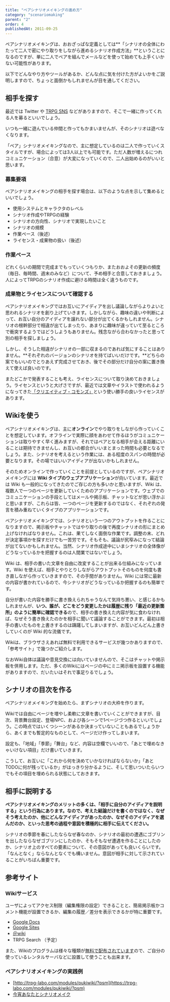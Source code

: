 ```yaml
---
title: "ペアシナリオメイキングの進め方"
category: "scenariomaking"
parent: "2"
order: 4
publishedAt: 2011-09-25
---
```


ペアシナリオメイキングは、おおざっぱな定義としては**「シナリオの全体にわたって二人で密にやり取りをしながら進めるシナリオ作成方法」**ということになるのですが、単に二人でペアを組んでメールなどを使って始めても上手くいかない可能性があります。

以下でどんなやり方やツールがあるか、どんな点に気を付けた方がよいかをご説明しますので、ちょっと面倒かもしれませんが目を通してください。

## 相手を探す

最近では Twitter や [TRPG SNS](http://trpgsns.jp/openpne/web/ "TRPG SNS") などがありますので、そこで一緒に作ってくれる人を募るといいでしょう。

いつも一緒に遊んでいる仲間と作ってもかまいませんが、そのシナリオは遊べなくなります。

「ペア」シナリオメイキングなので、主に想定しているのは二人で作っていくスタイルですが、場合によっては3人以上でも可能です。ただ人数が増えるにつれコミュニケーション（合意）が大変になっていくので、二人出始めるのがいいと思います。

### 募集要項

ペアシナリオメイキングの相手を探す場合は、以下のような点を示して集めるといいでしょう。

- 使用システムとキャラクタのレベル
- シナリオ作成やTRPGの経験
- シナリオの方向性、シナリオで実現したいこと
- シナリオの規模
- 作業ペース（後述）
- ライセンス・成果物の扱い（後述）
 
### 作業ペース

どれくらいの期間で完成までもっていくつもりか、またおおよその更新の頻度（毎日、毎時間、週末のみなど）について、予め相手と合意しておきましょう。人によってTRPGのシナリオ作成に避ける時間は全く違うものです。

### 成果物とライセンスについて確認する

ペアシナリオメイキングではお互いにアイディアを出し議論しながらよりよいと思われるシナリオを創り上げていきます。しかしながら、趣味の違いや判断によって、お互い自分のアイディアを譲れない部分が出てくるかもしれません。シナリオの根幹部分で相違が出てしまったり、あまりに趣味が違っていて至るところで衝突するようではどうしようもありません。残念ながら合わなかったと思って別の相手を探しましょう。

しかし、そうした相違がシナリオの一部に収まるのであれば気にすることはありません。**それぞれのバージョンのシナリオを持てばいいだけです。**どちらの案でもいいのでとりあえず完成させておき、後でその部分だけ自分の案に置き換えて使えば良いのです。

またどこかで発表することも考え、ライセンスについて取り決めておきましょう。ライセンスというと大げさですが、最近では文章やイラストで使われるようになってきた[「クリエイティブ・コモンズ」](http://creativecommons.jp/licenses/)という使い勝手の良いライセンスがあります。

## Wikiを使う

ペアシナリオメイキングは、主に**オンライン**でやり取りをしながら作っていくことを想定しています。オフラインで実際に顔をあわせて作るほうがコミュニケーションは取りやすく早く進みますが、それではペアとなる相手が会える距離にいることは期待できませんし、お互いの都合がいいまとまった時間も必要となるでしょう。また、シナリオを考えるという作業には、ある程度のスパンの時間が必要となります。その場ではいいアイディアが出ないかもしれません。

そのためオンラインで作っていくことを前提としているのですが、ペアシナリオメイキングには **Wiki タイプのウェブアプリケーション**が向いています。最近では Wiki も一般的になってきたのでご存じの方も多いかと思いますが、Wiki は、複数人で一つのページを更新していくためのアプリケーションです。ウェブでのコミュニケーションの手段としてはメールや掲示板、チャットなどが思い浮かぶと思いますが、これらは皆、一つのページを更新するのではなく、それぞれの発言を積み重ねていくタイプのアプリケーションです。

ペアシナリオメイキングでは、シナリオという一つのアウトプットを作ることになりますので、掲示板やチャットではやり取りの後で再度シナリオの形にまとめ上げなければなりません。これは、果てしなく面倒な作業です。調整の末、どれが決定事項かを探すだけでも一苦労です。そもそも、議論が尻窄みになって結論が出てないかもしれません。当然、シナリオ作成途中にいまシナリオの全体像がどうなっているかを把握するのは人間業ではないでしょう。

Wiki は、相手の書いた文章を自由に改変することが出来る仕組みになっています。Wiki を使えば、相手とやりとりしながらアウトプットそのものを何度も書き直しながら作っていきますので、その手間がありません。Wiki には常に最新の内容が書かれているので、今シナリオがどうなっているか把握するのも簡単です。

自分が書いた内容を勝手に書き換えられちゃうなんて気持ち悪い、と感じるかもしれませんが、**いつ、誰が、どこをどう変更したかは履歴に残り「最近の更新箇所」のように簡単に確認できる**ので、相手の書き換えた内容が気に食わなければ、なぜそう書き換えたのかを相手に聞いて議論することができます。最初は相手の書いたものを上書きするのは躊躇してしまいますが、お互いどんどん上書きしていくのが Wiki 的な流儀です。

Wikiは、ブラウザさえあれば無料で利用できるサービスが幾つかありますので、「参考サイト」で幾つかご紹介します。

なおWiki自体は議論や意見交換には向いていませんので、そこはチャットや掲示板を併用します。ただ、多くのWikiにはページの中にミニ掲示板を設置する機能がありますので、だいたいはそれで事足りるでしょう。

## シナリオの目次を作る

ペアシナリオメイキングを始めたら、まずシナリオの大枠を作ります。

Wikiでは自由にページを増やし柔軟に文章を書いていくことができますが、目次、背景舞台設定、登場NPC、および各シーンで1ページづつ作るといいでしょう。この時点ではいくつシーンがあるか決まっていないこともあるでしょうから、あくまでも暫定的なものとして、ページだけ作ってしまいます。

設定も、「地域」「季節」「舞台」など、内容は空欄でいいので、「あとで埋めなきゃいけない項目」だけ書いていきます。

こうして、お互いに「これから何を決めていかなければならないか」「あとTODOに何が残っているか」がはっきり分かるように、そして思いついたらいつでもその項目を埋められる状態にしておきます。

## 相手に説明する

**ペアシナリオメイキングのメリットの多くは、「相手に自分のアイディアを説明する」という行為にあります。**なので、考えた結論だけを書くのではなく、なぜそう考えたのか、他にどんなアイディアがあったのか、なぜそのアイディアを選んだのか、といった**思考の過程や意図を積極的に相手に伝えてください。**

シナリオの季節を春にしたならなぜ春なのか、シナリオの最初の遭遇にゴブリンを出したならなぜゴブリンにしたのか、そもそもなぜ遭遇を作ることにしたのか、シナリオ上のすべての要素について、その意図があっても良いくらいです。「なんとなく」ならなんとなくでも構いません。意図が相手に対して示されていることがいちばん重要です。

## 参考サイト

### Wikiサービス

ユーザによってアクセス制限（編集権限の設定）できることと、簡易掲示板かコメント機能が設置できるか、編集の履歴／差分を表示できるかが特に重要です。

- [Google Docs](https://docs.google.com)
- [Google Sites](https://sites.google.com/)
- [＠wiki](http://atwiki.jp/%20%20)
- TRPG Search （予定）
 
また、Wikiのプログラムは様々な種類が[無料で配布されています](http://www.moongift.jp/tag/wiki%20%20 "ウィキ")ので、ご自分の使っているレンタルサーバなどに設置して使うことも出来ます。

### ペアシナリオメイキングの実践例

- [http://trpg-labo.com/modules/pukiwiki/?psm](https://trpg-labo.com/modules/pukiwiki/?psm)
- [今宵あなたとシナリオメイク](http://polarblue.halfmoon.jp/vr/vrintro.html#pairgm01)
